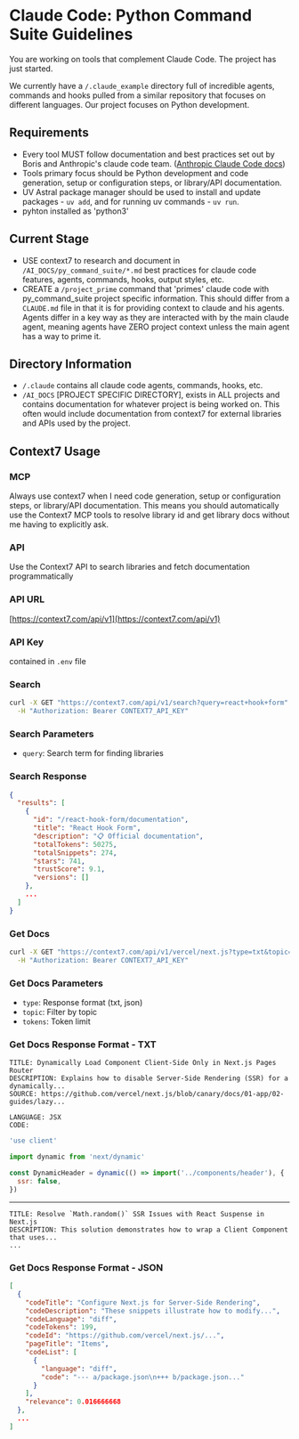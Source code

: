 # Claude Code: Python Command Suite Guidelines

You are working on tools that complement Claude Code. The project has just started. 

We currently have a `/.claude_example` directory full of incredible agents, commands and hooks pulled from a similar repository that focuses on different languages. Our project focuses on Python development. 

## Requirements

* Every tool MUST follow documentation and best practices set out by Boris and Anthropic's claude code team. ([Anthropic Claude Code docs](https://context7.com/anthropics/claude-code))
* Tools primary focus should be Python development and code generation, setup or configuration steps, or library/API documentation. 
* UV Astral package manager should be used to install and update packages - `uv add`, and for running uv commands - `uv run`.
* pyhton installed as 'python3' 

## Current Stage

* USE context7 to research and document in `/AI_DOCS/py_command_suite/*.md` best practices for claude code features, agents, commands, hooks, output styles, etc.
* CREATE a `/project_prime` command that 'primes' claude code with py_command_suite project specific information. This should differ from a `CLAUDE.md` file in that it is for providing context to claude and his agents. Agents differ in a key way as they are interacted with by the main claude agent, meaning agents have ZERO project context unless the main agent has a way to prime it. 

## Directory Information

* `/.claude` contains all claude code agents, commands, hooks, etc. 
* `/AI_DOCS` [PROJECT SPECIFIC DIRECTORY], exists in ALL projects and contains documentation for whatever project is being worked on. This often would include documentation from context7 for external libraries and APIs used by the project.

## Context7 Usage

### MCP

Always use context7 when I need code generation, setup or configuration steps, or library/API documentation. This means you should automatically use the Context7 MCP tools to resolve library id and get library docs without me having to explicitly ask.

### API

Use the Context7 API to search libraries and fetch documentation programmatically

### API URL
[https://context7.com/api/v1](https://context7.com/api/v1)

### API Key
contained in `.env` file

### Search
```bash
curl -X GET "https://context7.com/api/v1/search?query=react+hook+form" \
  -H "Authorization: Bearer CONTEXT7_API_KEY"
```

### Search Parameters
* `query`: Search term for finding libraries

### Search Response
```json
{
  "results": [
    {
      "id": "/react-hook-form/documentation",
      "title": "React Hook Form",
      "description": "📋 Official documentation", 
      "totalTokens": 50275,
      "totalSnippets": 274,
      "stars": 741,
      "trustScore": 9.1,
      "versions": []
    },
    ...
  ]
}
```

### Get Docs
```bash
curl -X GET "https://context7.com/api/v1/vercel/next.js?type=txt&topic=ssr&tokens=5000" \
  -H "Authorization: Bearer CONTEXT7_API_KEY"
```

### Get Docs Parameters
* `type`: Response format (txt, json)
* `topic`: Filter by topic
* `tokens`: Token limit

### Get Docs Response Format - TXT
```text
TITLE: Dynamically Load Component Client-Side Only in Next.js Pages Router
DESCRIPTION: Explains how to disable Server-Side Rendering (SSR) for a dynamically...
SOURCE: https://github.com/vercel/next.js/blob/canary/docs/01-app/02-guides/lazy...

LANGUAGE: JSX
CODE:
```
```jsx
'use client'

import dynamic from 'next/dynamic'

const DynamicHeader = dynamic(() => import('../components/header'), {
  ssr: false,
})
```

---

```text
TITLE: Resolve `Math.random()` SSR Issues with React Suspense in Next.js
DESCRIPTION: This solution demonstrates how to wrap a Client Component that uses...
...
```

### Get Docs Response Format - JSON
```json
[
  {
    "codeTitle": "Configure Next.js for Server-Side Rendering",
    "codeDescription": "These snippets illustrate how to modify...",
    "codeLanguage": "diff",
    "codeTokens": 199,
    "codeId": "https://github.com/vercel/next.js/...",
    "pageTitle": "Items",
    "codeList": [
      {
        "language": "diff",
        "code": "--- a/package.json\n+++ b/package.json..."
      }
    ],
    "relevance": 0.016666668
  },
  ...
]
```